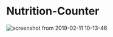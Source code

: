 # Nutrition-Counter
![screenshot from 2019-02-11 10-13-46](https://user-images.githubusercontent.com/34042727/52554187-4e3f2580-2de6-11e9-9aaa-8e78c7b9426e.png)
